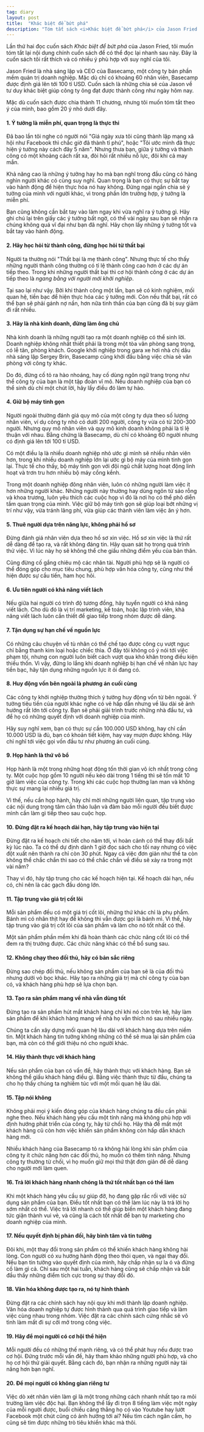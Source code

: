 ```yaml
---
tag: diary
layout: post
title:  "Khác biệt để bứt phá"
description: "Tóm tắt sách <i>Khác biệt để bứt phá</i> của Jason Fried."
---
```

Lần thứ hai đọc cuốn sách *Khác biệt để bứt phá* của Jason Fried, tôi muốn tóm tắt lại nội dung chính cuốn sách để có thể đọc lại nhanh sau này. Đây là cuốn sách tôi rất thích và có nhiều ý phù hợp với suy nghĩ của tôi.

Jason Fried là nhà sáng lập và CEO của Basecamp, một công ty bán phần mềm quản trị doanh nghiệp. Mặc dù chỉ có khoảng 60 nhân viên, Basecamp được định giá lên tới 100 tỉ USD. Cuốn sách là những chia sẻ của Jason về tư duy khác biệt giúp công ty ông đạt được thành công như ngày hôm nay.

Mặc dù cuốn sách được chia thành 11 chương, nhưng tôi muốn tóm tắt theo ý của mình, bao gồm 20 ý nhỏ dưới đây.

#### 1. Ý tưởng là miễn phí, quan trọng là thực thi
Đã bao lần tôi nghe có người nói "Giá ngày xưa tôi cũng thành lập mạng xã hội như Facebook thì chắc giờ đã thành tỉ phú", hoặc "Tôi ước mình đã thực hiện ý tưởng này cách đây 5 năm". Nhưng thưa bạn, giữa ý tưởng và thành công có một khoảng cách rất xa, đòi hỏi rất nhiều nỗ lực, đôi khi cả may mắn.

Khả năng cao là những ý tưởng hay ho mà bạn nghĩ trong đầu cũng có hàng nghìn người khác có cùng suy nghĩ. Quan trọng là bạn có thực sự bắt tay vào hành động để hiện thực hóa nó hay không. Đừng ngại ngần chia sẻ ý tưởng của mình với người khác, vì trong phần lớn trường hợp, ý tưởng là miễn phí.

Bạn cũng không cần bắt tay vào làm ngay khi vừa nghĩ ra ý tưởng gì. Hãy ghi chú lại trên giấy các ý tưởng bất ngờ, có thể vài ngày sau bạn sẽ nhận ra chúng không quá vĩ đại như bạn đã nghĩ. Hãy chọn lấy những ý tưởng tốt và bắt tay vào hành động.

#### 2. Hãy học hỏi từ thành công, đừng học hỏi từ thất bại
Người ta thường nói "Thất bại là mẹ thành công". Nhưng thực tế cho thấy những người thành công thường có tỉ lệ thành công cao hơn ở các dự án tiếp theo. Trong khi những người thất bại thì cơ hội thành công ở các dự án tiếp theo là *ngang bằng với người mới khởi nghiệp*.

Tại sao lại như vậy. Bởi khi thành công một lần, bạn sẽ có kinh nghiệm, mối quan hệ, tiền bạc để hiện thực hóa các ý tưởng mới. Còn nếu thất bại, rất có thể bạn sẽ phải gánh nợ nần, hơn nữa tinh thần của bạn cũng đã bị suy giảm đi rất nhiều.

#### 3. Hãy là nhà kinh doanh, đừng làm ông chủ
Nhà kinh doanh là những người tạo ra một doanh nghiệp có thể sinh lời. Doanh nghiệp không nhất thiết phải là trong một tòa văn phòng sang trọng, có lễ tân, phòng khách. Google khởi nghiệp trong gara xe hơi nhà chị dâu nhà sáng lập Sergey Brin, Basecamp cũng khởi đầu bằng việc chia sẻ văn phòng với công ty khác.

Do đó, đừng cố tỏ ra hào nhoáng, hay cố dùng ngôn ngữ trang trọng như thể công ty của bạn là một tập đoàn vĩ mô. Nếu doanh nghiệp của bạn có thể sinh dù chỉ một chút lời, hãy lấy điều đó làm tự hào. 

#### 4. Giữ bộ máy tinh gọn
Người ngoài thường đánh giá quy mô của một công ty dựa theo số lượng nhân viên, ví dụ công ty nhỏ có dưới 200 người, công ty vừa có từ 200-300 người. Nhưng quy mô nhân viên và quy mô kinh doanh không phải là tỉ lệ thuận với nhau. Bằng chứng là Basecamp, dù chỉ có khoảng 60 người nhưng có định giá lên tới 100 tỉ USD.

Có một điều lạ là nhiều doanh nghiệp nhỏ ước gì mình sẽ nhiều nhân viên hơn, trong khi nhiều doanh nghiệp lớn lại ước gì bộ máy của mình tinh gọn lại. Thực tế cho thấy, bộ máy tinh gọn với đội ngũ chất lượng hoạt động linh hoạt và trơn tru hơn nhiều bộ máy cồng kềnh.

Trong một doanh nghiệp đông nhân viên, luôn có những người làm việc ít hơn những người khác. Những người này thường hay dùng ngôn từ sáo rỗng và khoa trương, luôn yêu thích các cuộc họp vì đó là nơi họ có thể phô diễn tầm quan trọng của mình. Việc giữ bộ máy tinh gọn sẽ giúp loại bớt những vị trí như vậy, vừa tránh lãng phí, vừa giúp các thành viên làm việc ăn ý hơn.

#### 5. Thuê người dựa trên năng lực, không phải hồ sơ
Đừng đánh giá nhân viên dựa theo hồ sơ xin việc. Hồ sơ xin việc là thứ rất dễ dàng để tạo ra, và rất không đáng tin. Hãy quan sát họ trong quá trình thử việc. Vì lúc này họ sẽ không thể che giấu những điểm yếu của bản thân.

Cũng đừng cố gắng chiêu mộ các nhân tài. Người phù hợp sẽ là người có thể đóng góp cho mục tiêu chung, phù hợp văn hóa công ty, cũng như thể hiện được sự cầu tiến, ham học hỏi.

#### 6. Ưu tiên người có khả năng viết lách
Nếu giữa hai người có trình độ tương đồng, hãy tuyển người có khả năng viết lách. Cho dù đó là vị trí marketing, kế toán, hoặc lập trình viên, khả năng viết lách luôn cần thiết để giao tiếp trong nhóm được dễ dàng.

#### 7. Tận dụng sự hạn chế về nguồn lực
Có những câu chuyện về tù nhân có thể chế tạo được công cụ vượt ngục chỉ bằng thanh kim loại hoặc chiếc thìa. Ở đây tôi không có ý nói tới việc phạm tội, nhưng con người luôn biết cách vượt qua khó khăn trong điều kiện thiếu thốn. Vì vậy, đừng lo lắng khi doanh nghiệp bị hạn chế về nhân lực hay tiền bạc, hãy tận dụng những nguồn lực ít ỏi đang có.

#### 8. Huy động vốn bên ngoài là phương án cuối cùng
Các công ty khởi nghiệp thường thích ý tưởng huy động vốn từ bên ngoài. Ý tưởng tiêu tiền của người khác nghe có vẻ hấp dẫn nhưng về lâu dài sẽ ảnh hưởng rất lớn tới công ty. Bạn sẽ phải giải trình trước những nhà đầu tư, và để họ có những quyết định với doanh nghiệp của mình.

Hãy suy nghĩ xem, bạn có thực sự cần 100.000 USD không, hay chỉ cần 10.000 USD là đủ, bạn có khoản tiết kiệm, hay vay mượn được không. Hãy chỉ nghĩ tới việc gọi vốn đầu tư như phương án cuối cùng.

#### 9. Họp hành là thứ vô bổ
Họp hành là một trong những hoạt động tốn thời gian vô ích nhất trong công ty. Một cuộc họp gồm 10 người nếu kéo dài trong 1 tiếng thì sẽ tốn mất 10 giờ làm việc của công ty. Trong khi các cuộc họp thường lan man và không thực sự mang lại nhiều giá trị.

Vì thế, nếu cần họp hành, hãy chỉ mời những người liên quan, tập trung vào các nội dung trọng tâm cần thảo luận và đảm bảo mỗi người đều biết được mình cần làm gì tiếp theo sau cuộc họp.

#### 10. Đừng đặt ra kế hoạch dài hạn, hãy tập trung vào hiện tại
Đừng đặt ra kế hoạch chi tiết cho năm tới, vì hoàn cảnh có thể thay đổi bất kỳ lúc nào. Ta có thể dự định dành 1 giờ đọc sách cho tối nay nhưng có việc đột xuất nên thành ra chỉ còn 30 phút. Ngay cả việc đơn giản như thế ta còn không thể chắc chắn thì sao có thể chắc chắn về điều sẽ xảy ra trong một vài năm?

Thay vì đó, hãy tập trung cho các kế hoạch hiện tại. Kế hoạch dài hạn, nếu có, chỉ nên là các gạch đầu dòng lớn.

#### 11. Tập trung vào giá trị cốt lõi
Mỗi sản phẩm đều có một giá trị cốt lõi, những thứ khác chỉ là phụ phẩm. Bánh mì có nhân thịt hay để không thì vẫn được gọi là bánh mì. Vì thế, hãy tập trung vào giá trị cốt lõi của sản phẩm và làm cho nó tốt nhất có thể.

Một sản phẩm phần mềm khi đã hoàn thành các chức năng cốt lõi có thể đem ra thị trường được. Các chức năng khác có thể bổ sung sau.

#### 12. Không chạy theo đối thủ, hãy có bản sắc riêng
Đừng sao chép đối thủ, nếu không sản phẩm của bạn sẽ là của đối thủ nhưng dưới vỏ bọc khác. Hãy tạo ra những giá trị mà chỉ công ty của bạn có, và khách hàng phù hợp sẽ lựa chọn bạn.

#### 13. Tạo ra sản phẩm mang về nhà vẫn dùng tốt
Đừng tạo ra sản phẩm hút mắt khách hàng chỉ khi nó còn trên kệ, hãy làm sản phẩm để khi khách hàng mang về nhà họ vẫn thích nó sau nhiều ngày.

Chúng ta cần xây dựng mối quan hệ lâu dài với khách hàng dựa trên niềm tin. Một khách hàng tin tưởng không những có thể sẽ mua lại sản phẩm của bạn, mà còn có thể giới thiệu nó cho người khác.

#### 14. Hãy thành thực với khách hàng
Nếu sản phẩm của bạn có vấn đề, hãy thành thực với khách hàng. Bạn sẽ không thể giấu khách hàng điều gì. Bằng việc thành thực từ đầu, chúng ta cho họ thấy chúng ta nghiêm túc với một mối quan hệ lâu dài.

#### 15. Tập nói không
Không phải mọi ý kiến đóng góp của khách hàng chúng ta đều cần phải nghe theo. Nếu khách hàng yêu cầu một tính năng mà không phù hợp với định hướng phát triển của công ty, hãy từ chối họ. Hãy thà để mất một khách hàng cũ còn hơn việc khiến sản phẩm không còn hấp dẫn khách hàng mới.

Nhiều khách hàng của Basecamp tỏ ra không hài lòng khi sản phẩm của công ty ít chức năng hơn các đối thủ, họ muốn có thêm tính năng. Nhưng công ty thường từ chối, vì họ muốn giữ mọi thứ thật đơn giản để dễ dàng cho người mới làm quen.

#### 16. Trả lời khách hàng nhanh chóng là thứ tốt nhất bạn có thể làm
Khi một khách hàng yêu cầu sự giúp đỡ, họ đang gặp rắc rối với việc sử dụng sản phẩm của bạn. Điều tốt nhất bạn có thể làm lúc này là trả lời họ sớm nhất có thể. Việc trả lời nhanh có thể giúp biến một khách hàng đang tức giận thành vui vẻ, và cũng là cách tốt nhất để bạn tự marketing cho doanh nghiệp của mình.

#### 17. Nếu quyết định bị phản đối, hãy bình tâm và tin tưởng
Đôi khi, một thay đổi trong sản phẩm có thể khiến khách hàng không hài lòng. Con người có xu hướng hành động theo thói quen, và ngại thay đổi. Nếu bạn tin tưởng vào quyết định của mình, hãy chấp nhận sự la ó và đừng cố làm gì cả. Chỉ sau một hai tuần, khách hàng cũng sẽ chấp nhận và bắt đầu thấy những điểm tích cực trong sự thay đổi đó.

#### 18. Văn hóa không được tạo ra, nó tự hình thành
Đừng đặt ra các chính sách hay nội quy khi mới thành lập doanh nghiệp. Văn hóa doanh nghiệp tự được hình thành qua quá trình giao tiếp và làm việc cùng nhau trong nhóm. Việc đặt ra các chính sách cứng nhắc sẽ vô tình làm mất đi sự cởi mở trong công việc.

#### 19. Hãy để mọi người có cơ hội thể hiện
Mỗi người đều có những thế mạnh riêng, và có thể phát huy nếu được trao cơ hội. Đứng trước mỗi vấn đề, hãy tham khảo những người phù hợp, và cho họ cơ hội thử giải quyết. Bằng cách đó, bạn nhận ra những người này tài năng hơn bạn nghĩ.

#### 20. Để mọi người có không gian riêng tư
Việc dò xét nhân viên làm gì là một trong những cách nhanh nhất tạo ra môi trường làm việc độc hại. Bạn không thể lấy đi trọn 8 tiếng làm việc một ngày của mỗi người được, buổi chiều căng thẳng họ có vào Youtube hay lướt Facebook một chút cũng có ảnh hưởng tới ai? Nếu tìm cách ngăn cấm, họ cũng sẽ tìm được những trò tiêu khiển khác mà thôi.
